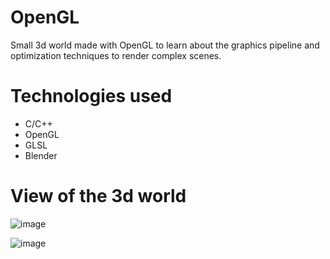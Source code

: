 # OpenGL

Small 3d world made with OpenGL to learn about the graphics pipeline and optimization techniques to render complex scenes.

# Technologies used
- C/C++
- OpenGL
- GLSL
- Blender

# View of the 3d world

![image](https://user-images.githubusercontent.com/57466059/158493000-b83e41ef-2cb5-4665-bbf5-2603b1d47ebd.png)

![image](https://user-images.githubusercontent.com/57466059/158493167-ff458a43-e7bf-4246-9431-2e00a177e412.png)
